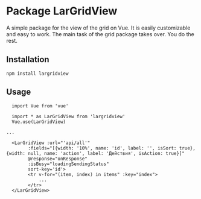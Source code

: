 # Package LarGridView

A simple package for the view of the grid on Vue. It is easily customizable and easy to work. The main task of the grid package takes over. You do the rest.

## Installation

`npm install largridview`

## Usage

```
  import Vue from 'vue'
  
  import * as LarGridView from 'largridview'
  Vue.use(LarGridView)

...

  <LarGridView :url="'api/all'"
        :fields="[{width: '10%', name: 'id', label: '', isSort: true}, {width: null, name: 'action', label: 'Действия', isAction: true}]"
        @response="onResponse"
        :isBusy="loadingSendingStatus"
        sort-key='id'>
        <tr v-for="(item, index) in items" :key="index">
            ...
        </tr>
  </LarGridView>
```